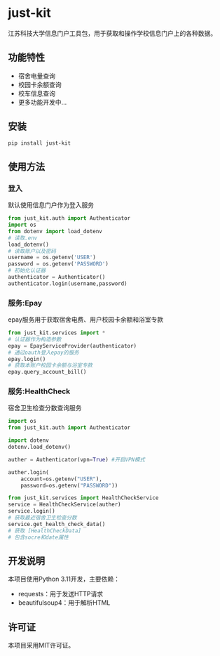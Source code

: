 # just-kit

江苏科技大学信息门户工具包，用于获取和操作学校信息门户上的各种数据。

## 功能特性

- 宿舍电量查询
- 校园卡余额查询
- 校车信息查询
- 更多功能开发中...

## 安装

```bash
pip install just-kit
```

## 使用方法

### 登入
默认使用信息门户作为登入服务
```python
from just_kit.auth import Authenticator
import os
from dotenv import load_dotenv
# 读取.env
load_dotenv()
# 读取账户以及密码
username = os.getenv('USER')
password = os.getenv('PASSWORD')
# 初始化认证器
authenticator = Authenticator()
authenticator.login(username,password)
```

### 服务:Epay
epay服务用于获取宿舍电费、用户校园卡余额和浴室专款
```python
from just_kit.services import *
# 认证器作为构造参数
epay = EpayServiceProvider(authenticator)
# 通过oauth登入epay的服务
epay.login()
# 获取本账户校园卡余额与浴室专款
epay.query_account_bill()
```


### 服务:HealthCheck
宿舍卫生检查分数查询服务
```python
import os
from just_kit.auth import Authenticator

import dotenv
dotenv.load_dotenv()

auther = Authenticator(vpn=True) #开启VPN模式

auther.login(
    account=os.getenv("USER"),
    password=os.getenv("PASSWORD"))

from just_kit.services import HealthCheckService
service = HealthCheckService(auther)
service.login()
# 获取最近宿舍卫生检查分数
service.get_health_check_data()
# 获取 [HealthCheckData]
# 包含socre和date属性
```

## 开发说明

本项目使用Python 3.11开发，主要依赖：
- requests：用于发送HTTP请求
- beautifulsoup4：用于解析HTML

## 许可证

本项目采用MIT许可证。